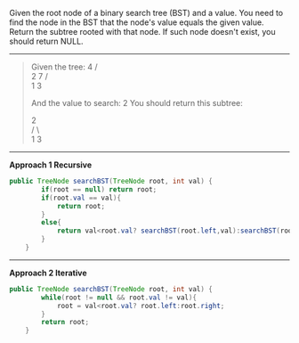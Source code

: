 Given the root node of a binary search tree (BST) and a value. You need to find the node in the BST that the node's value equals the given value. Return the subtree rooted with that node. If such node doesn't exist, you should return NULL.

---

> Given the tree:
>         4
>        / \
>       2   7
>      / \
>     1   3
>
> And the value to search: 2
> You should return this subtree:
>
>   2     
>  / \   
> 1   3

----

**Approach 1 Recursive**

```java
public TreeNode searchBST(TreeNode root, int val) {
        if(root == null) return root;
        if(root.val == val){
            return root;
        }
        else{
            return val<root.val? searchBST(root.left,val):searchBST(root.right,val);
        }
    }
```

---

**Approach 2 Iterative**

```java
public TreeNode searchBST(TreeNode root, int val) {
        while(root != null && root.val != val){
            root = val<root.val? root.left:root.right;
        }
        return root;
    }
```

